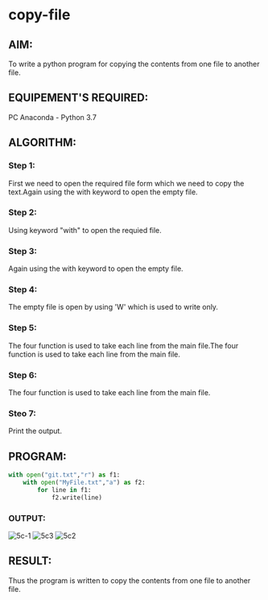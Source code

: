 # copy-file
## AIM:
To write a python program for copying the contents from one file to another file.
## EQUIPEMENT'S REQUIRED: 
PC
Anaconda - Python 3.7
## ALGORITHM: 
### Step 1:
First we need to open the required file form which we need to copy the text.Again using the with keyword to open the empty file.
### Step 2: 
 Using keyword "with" to open the requied file.
### Step 3: 
Again using the with keyword to open the empty file.
### Step 4:  
The empty file is open by using 'W' which is used to write only.
### Step 5: 
The four function is used to take each line from the main file.The four function is used to take each line from the main file.
### Step 6: 
The four function is used to take each line from the main file.
### Steo 7:
Print the output.
## PROGRAM:
```python
with open("git.txt","r") as f1:
    with open("MyFile.txt","a") as f2:
        for line in f1:
            f2.write(line)
```            

### OUTPUT:
![5c-1](https://user-images.githubusercontent.com/121608770/215401297-72a50451-0491-40d8-9b9b-69f4919469c2.jpg)
![5c3](https://user-images.githubusercontent.com/121608770/215402068-db33931f-70fd-486c-b369-4f99572e1d69.jpg)
![5c2](https://user-images.githubusercontent.com/121608770/215402075-9460c708-0ad4-4f7e-891c-b95a03c0f274.jpg)


## RESULT:
Thus the program is written to copy the contents from one file to another file.
